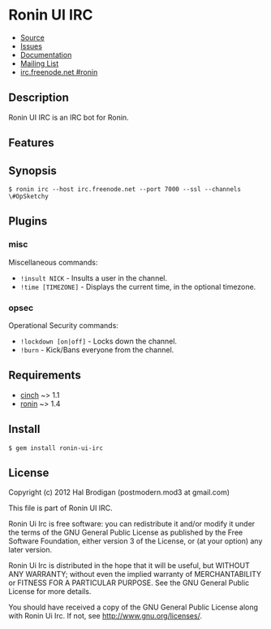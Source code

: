 # Ronin UI IRC

* [Source](http://github.com/ronin-ruby/ronin-ui-irc)
* [Issues](http://github.com/ronin-ruby/ronin-ui-irc/issues)
* [Documentation](http://rubydoc.info/gems/ronin-ui-irc/frames)
* [Mailing List](http://groups.google.com/group/ronin-ruby)
* [irc.freenode.net #ronin](http://webchat.freenode.net/?channels=ronin&uio=Mj10cnVldd)

## Description

Ronin UI IRC is an IRC bot for Ronin.

## Features

## Synopsis

    $ ronin irc --host irc.freenode.net --port 7000 --ssl --channels \#OpSketchy

## Plugins

### misc

Miscellaneous commands:

* `!insult NICK` - Insults a user in the channel.
* `!time [TIMEZONE]` - Displays the current time, in the optional timezone.

### opsec

Operational Security commands:

* `!lockdown [on|off]` - Locks down the channel.
* `!burn` - Kick/Bans everyone from the channel.

## Requirements

* [cinch](http://github.com/cinchrb/cinch#readme) ~> 1.1
* [ronin](http://github.com/ronin-ruby/ronin#readme) ~> 1.4

## Install

    $ gem install ronin-ui-irc

## License

Copyright (c) 2012 Hal Brodigan (postmodern.mod3 at gmail.com)

This file is part of Ronin UI IRC.

Ronin Ui Irc is free software: you can redistribute it and/or modify
it under the terms of the GNU General Public License as published by
the Free Software Foundation, either version 3 of the License, or
(at your option) any later version.

Ronin Ui Irc is distributed in the hope that it will be useful,
but WITHOUT ANY WARRANTY; without even the implied warranty of
MERCHANTABILITY or FITNESS FOR A PARTICULAR PURPOSE.  See the
GNU General Public License for more details.

You should have received a copy of the GNU General Public License
along with Ronin Ui Irc.  If not, see <http://www.gnu.org/licenses/>.
